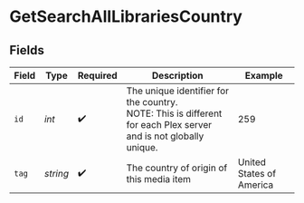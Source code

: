 # GetSearchAllLibrariesCountry


## Fields

| Field                                                                                                            | Type                                                                                                             | Required                                                                                                         | Description                                                                                                      | Example                                                                                                          |
| ---------------------------------------------------------------------------------------------------------------- | ---------------------------------------------------------------------------------------------------------------- | ---------------------------------------------------------------------------------------------------------------- | ---------------------------------------------------------------------------------------------------------------- | ---------------------------------------------------------------------------------------------------------------- |
| `id`                                                                                                             | *int*                                                                                                            | :heavy_check_mark:                                                                                               | The unique identifier for the country.<br/>NOTE: This is different for each Plex server and is not globally unique.<br/> | 259                                                                                                              |
| `tag`                                                                                                            | *string*                                                                                                         | :heavy_check_mark:                                                                                               | The country of origin of this media item                                                                         | United States of America                                                                                         |